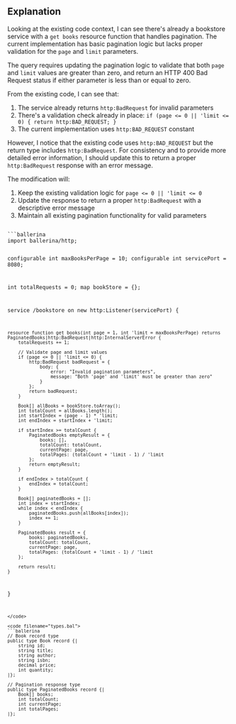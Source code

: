 ## Explanation

Looking at the existing code context, I can see there's already a bookstore service with a `get books` resource function that handles pagination. The current implementation has basic pagination logic but lacks proper validation for the `page` and `limit` parameters.

The query requires updating the pagination logic to validate that both `page` and `limit` values are greater than zero, and return an HTTP 400 Bad Request status if either parameter is less than or equal to zero.

From the existing code, I can see that:
1. The service already returns `http:BadRequest` for invalid parameters
2. There's a validation check already in place: `if (page <= 0 || 'limit <= 0) { return http:BAD_REQUEST; }`
3. The current implementation uses `http:BAD_REQUEST` constant

However, I notice that the existing code uses `http:BAD_REQUEST` but the return type includes `http:BadRequest`. For consistency and to provide more detailed error information, I should update this to return a proper `http:BadRequest` response with an error message.

The modification will:
1. Keep the existing validation logic for `page <= 0 || 'limit <= 0`
2. Update the response to return a proper `http:BadRequest` with a descriptive error message
3. Maintain all existing pagination functionality for valid parameters

<code filename="main.bal">
```ballerina
import ballerina/http;

configurable int maxBooksPerPage = 10;
configurable int servicePort = 8080;

int totalRequests = 0;
map<Book> bookStore = {};

service /bookstore on new http:Listener(servicePort) {
    
    resource function get books(int page = 1, int 'limit = maxBooksPerPage) returns PaginatedBooks|http:BadRequest|http:InternalServerError {
        totalRequests += 1;

        // Validate page and limit values
        if (page <= 0 || 'limit <= 0) {
            http:BadRequest badRequest = {
                body: {
                    error: "Invalid pagination parameters",
                    message: "Both 'page' and 'limit' must be greater than zero"
                }
            };
            return badRequest;
        }

        Book[] allBooks = bookStore.toArray();
        int totalCount = allBooks.length();
        int startIndex = (page - 1) * 'limit;
        int endIndex = startIndex + 'limit;

        if startIndex >= totalCount {
            PaginatedBooks emptyResult = {
                books: [],
                totalCount: totalCount,
                currentPage: page,
                totalPages: (totalCount + 'limit - 1) / 'limit
            };
            return emptyResult;
        }

        if endIndex > totalCount {
            endIndex = totalCount;
        }

        Book[] paginatedBooks = [];
        int index = startIndex;
        while index < endIndex {
            paginatedBooks.push(allBooks[index]);
            index += 1;
        }

        PaginatedBooks result = {
            books: paginatedBooks,
            totalCount: totalCount,
            currentPage: page,
            totalPages: (totalCount + 'limit - 1) / 'limit
        };

        return result;
    }
}
```
</code>

<code filename="types.bal">
```ballerina
// Book record type
public type Book record {|
    string id;
    string title;
    string author;
    string isbn;
    decimal price;
    int quantity;
|};

// Pagination response type
public type PaginatedBooks record {|
    Book[] books;
    int totalCount;
    int currentPage;
    int totalPages;
|};
```
</code>